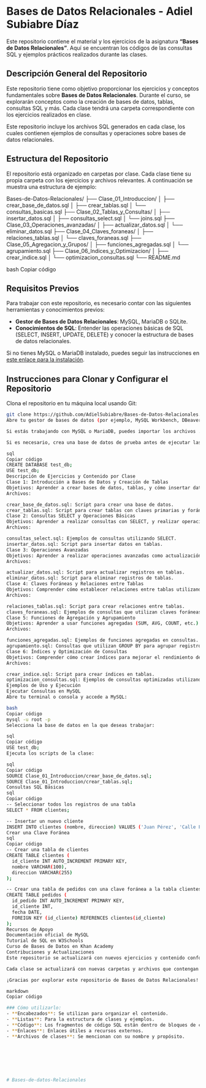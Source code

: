 # Bases de Datos Relacionales - Adiel Subiabre Díaz

Este repositorio contiene el material y los ejercicios de la asignatura **“Bases de Datos Relacionales”**. Aquí se encuentran los códigos de las consultas SQL y ejemplos prácticos realizados durante las clases.

## Descripción General del Repositorio
Este repositorio tiene como objetivo proporcionar los ejercicios y conceptos fundamentales sobre **Bases de Datos Relacionales**. Durante el curso, se explorarán conceptos como la creación de bases de datos, tablas, consultas SQL y más. Cada clase tendrá una carpeta correspondiente con los ejercicios realizados en clase.

Este repositorio incluye los archivos SQL generados en cada clase, los cuales contienen ejemplos de consultas y operaciones sobre bases de datos relacionales.

## Estructura del Repositorio
El repositorio está organizado en carpetas por clase. Cada clase tiene su propia carpeta con los ejercicios y archivos relevantes. A continuación se muestra una estructura de ejemplo:

Bases-de-Datos-Relacionales/ ├── Clase_01_Introduccion/ │ ├── crear_base_de_datos.sql │ ├── crear_tablas.sql │ └── consultas_basicas.sql ├── Clase_02_Tablas_y_Consultas/ │ ├── insertar_datos.sql │ ├── consultas_select.sql │ └── joins.sql ├── Clase_03_Operaciones_avanzadas/ │ ├── actualizar_datos.sql │ └── eliminar_datos.sql ├── Clase_04_Claves_foraneas/ │ ├── relaciones_tablas.sql │ └── claves_foraneas.sql ├── Clase_05_Agregacion_y_Grupos/ │ ├── funciones_agregadas.sql │ └── agrupamiento.sql ├── Clase_06_Indices_y_Optimizacion/ │ ├── crear_indice.sql │ └── optimizacion_consultas.sql └── README.md

bash
Copiar código

## Requisitos Previos
Para trabajar con este repositorio, es necesario contar con las siguientes herramientas y conocimientos previos:

- **Gestor de Bases de Datos Relacionales**: MySQL, MariaDB o SQLite.
- **Conocimientos de SQL**: Entender las operaciones básicas de SQL (SELECT, INSERT, UPDATE, DELETE) y conocer la estructura de bases de datos relacionales.

Si no tienes MySQL o MariaDB instalado, puedes seguir las instrucciones en [este enlace para la instalación](https://dev.mysql.com/doc/refman/8.0/en/installing.html).

## Instrucciones para Clonar y Configurar el Repositorio
Clona el repositorio en tu máquina local usando Git:

```bash
git clone https://github.com/AdielSubiabre/Bases-de-Datos-Relacionales.git
Abre tu gestor de bases de datos (por ejemplo, MySQL Workbench, DBeaver, o cualquier otro cliente compatible) y conéctate a tu base de datos local.

Si estás trabajando con MySQL o MariaDB, puedes importar los archivos .sql de cada clase para ejecutar las consultas en tu base de datos.

Si es necesario, crea una base de datos de prueba antes de ejecutar las consultas:

sql
Copiar código
CREATE DATABASE test_db;
USE test_db;
Descripción de Ejercicios y Contenido por Clase
Clase 1: Introducción a Bases de Datos y Creación de Tablas
Objetivos: Aprender a crear bases de datos, tablas, y cómo insertar datos básicos.
Archivos:

crear_base_de_datos.sql: Script para crear una base de datos.
crear_tablas.sql: Script para crear tablas con claves primarias y foráneas.
Clase 2: Consultas SELECT y Operaciones Básicas
Objetivos: Aprender a realizar consultas con SELECT, y realizar operaciones básicas como insertar datos.
Archivos:

consultas_select.sql: Ejemplos de consultas utilizando SELECT.
insertar_datos.sql: Script para insertar datos en tablas.
Clase 3: Operaciones Avanzadas
Objetivos: Aprender a realizar operaciones avanzadas como actualización y eliminación de datos.
Archivos:

actualizar_datos.sql: Script para actualizar registros en tablas.
eliminar_datos.sql: Script para eliminar registros de tablas.
Clase 4: Claves Foráneas y Relaciones entre Tablas
Objetivos: Comprender cómo establecer relaciones entre tablas utilizando claves foráneas, y cómo integrarlas en las consultas.
Archivos:

relaciones_tablas.sql: Script para crear relaciones entre tablas.
claves_foraneas.sql: Ejemplos de consultas que utilizan claves foráneas para establecer relaciones.
Clase 5: Funciones de Agregación y Agrupamiento
Objetivos: Aprender a usar funciones agregadas (SUM, AVG, COUNT, etc.) y cómo agrupar datos con GROUP BY.
Archivos:

funciones_agregadas.sql: Ejemplos de funciones agregadas en consultas.
agrupamiento.sql: Consultas que utilizan GROUP BY para agrupar registros y realizar cálculos.
Clase 6: Índices y Optimización de Consultas
Objetivos: Comprender cómo crear índices para mejorar el rendimiento de las consultas y cómo optimizar las consultas SQL.
Archivos:

crear_indice.sql: Script para crear índices en tablas.
optimizacion_consultas.sql: Ejemplos de consultas optimizadas utilizando índices.
Ejemplos de Uso y Ejecución
Ejecutar Consultas en MySQL
Abre tu terminal o consola y accede a MySQL:

bash
Copiar código
mysql -u root -p
Selecciona la base de datos en la que deseas trabajar:

sql
Copiar código
USE test_db;
Ejecuta los scripts de la clase:

sql
Copiar código
SOURCE Clase_01_Introduccion/crear_base_de_datos.sql;
SOURCE Clase_01_Introduccion/crear_tablas.sql;
Consultas SQL Básicas
sql
Copiar código
-- Seleccionar todos los registros de una tabla
SELECT * FROM clientes;

-- Insertar un nuevo cliente
INSERT INTO clientes (nombre, direccion) VALUES ('Juan Pérez', 'Calle Falsa 123');
Crear una Clave Foránea
sql
Copiar código
-- Crear una tabla de clientes
CREATE TABLE clientes (
  id_cliente INT AUTO_INCREMENT PRIMARY KEY,
  nombre VARCHAR(100),
  direccion VARCHAR(255)
);

-- Crear una tabla de pedidos con una clave foránea a la tabla clientes
CREATE TABLE pedidos (
  id_pedido INT AUTO_INCREMENT PRIMARY KEY,
  id_cliente INT,
  fecha DATE,
  FOREIGN KEY (id_cliente) REFERENCES clientes(id_cliente)
);
Recursos de Apoyo
Documentación oficial de MySQL
Tutorial de SQL en W3Schools
Curso de Bases de Datos en Khan Academy
Contribuciones y Actualizaciones
Este repositorio se actualizará con nuevos ejercicios y contenido conforme avance el curso. Las contribuciones están abiertas, si deseas mejorar o agregar nuevos ejercicios, por favor abre un pull request.

Cada clase se actualizará con nuevas carpetas y archivos que contengan los ejercicios realizados en clase.

¡Gracias por explorar este repositorio de Bases de Datos Relacionales! ¡Esperamos que encuentres útil este material para tu aprendizaje!

markdown
Copiar código

### Cómo utilizarlo:
- **Encabezados**: Se utilizan para organizar el contenido.
- **Listas**: Para la estructura de clases y ejemplos.
- **Código**: Los fragmentos de código SQL están dentro de bloques de código (```` ` ``` ````).
- **Enlaces**: Enlaces útiles a recursos externos.
- **Archivos de clases**: Se mencionan con su nombre y propósito.







# Bases-de-datos-Relacionales
